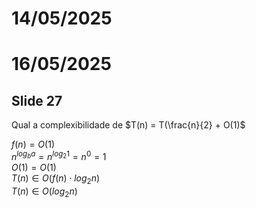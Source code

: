 # 14/05/2025

# 16/05/2025

## Slide 27

Qual a complexibilidade de  $T(n) = T(\frac{n}{2} + O(1)$

$f(n) = O(1)$  
$n^{log_b a} = n^{log_2 1} = n^0 = 1$  
$O(1) = O(1)$  
$T(n) \in O(f(n) \cdot log_2 n)$  
$T(n) \in O(log_2 n)$  
